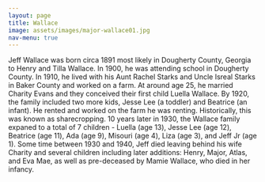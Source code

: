 ```yaml
---
layout: page
title: Wallace
image: assets/images/major-wallace01.jpg
nav-menu: true
---
```


Jeff Wallace was born circa 1891 most likely in Dougherty County, Georgia to Henry and Tilla Wallace. In 1900, he was attending school in Dougherty County. In 1910, he lived with his Aunt Rachel Starks and Uncle Isreal Starks in Baker County and worked on a farm. At around age 25, he married Charity Evans and they conceived their first child Luella Wallace. By 1920, the family included two more kids, Jesse Lee (a toddler) and Beatrice (an infant). He rented and worked on the farm he was renting. Historically, this was known as sharecropping. 10 years later in 1930, the Wallace family expaned to a total of 7 children - Luella (age 13), Jesse Lee (age 12), Beatrice (age 11), Ada (age 9), Misouri (age 4), Liza (age 3), and Jeff Jr (age 1). Some time between 1930 and 1940, Jeff died leaving behind his wife Charity and several children including later additions: Henry, Major, Atlas, and Eva Mae, as well as pre-deceased by Mamie Wallace, who died in her infancy.
